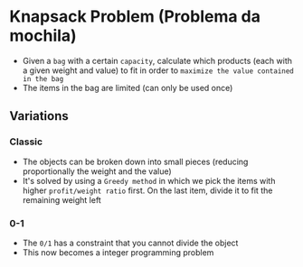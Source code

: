 # Knapsack Problem (Problema da mochila)

- Given a `bag` with a certain `capacity`, calculate which products (each with a given weight and value) to fit in order to `maximize the value contained in the bag`
- The items in the bag are limited (can only be used once)

## Variations

### Classic

- The objects can be broken down into small pieces (reducing proportionally the weight and the value)
- It's solved by using a `Greedy method` in which we pick the items with higher `profit/weight ratio` first. On the last item, divide it to fit the remaining weight left

### 0-1

- The `0/1` has a constraint that you cannot divide the object
- This now becomes a integer programming problem
